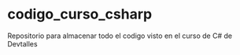 # codigo_curso_csharp
Repositorio para almacenar todo el codigo visto en el curso de C# de Devtalles
